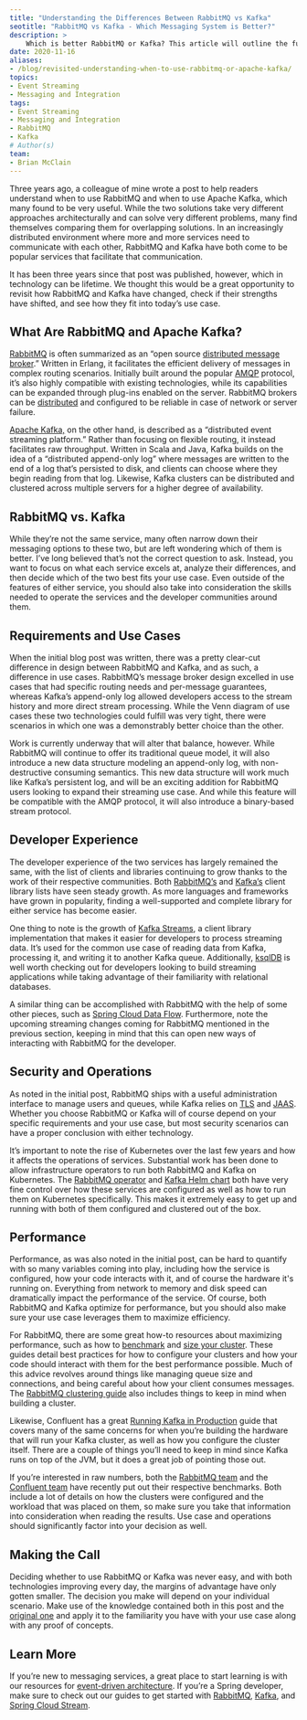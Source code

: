 ```yaml
---
title: "Understanding the Differences Between RabbitMQ vs Kafka"
seotitle: "RabbitMQ vs Kafka - Which Messaging System is Better?"
description: >
    Which is better RabbitMQ or Kafka? This article will outline the functionality offered by both messaging systems and help you make an informed decision when choosing a platform.
date: 2020-11-16
aliases:
- /blog/revisited-understanding-when-to-use-rabbitmq-or-apache-kafka/
topics:
- Event Streaming
- Messaging and Integration
tags:
- Event Streaming
- Messaging and Integration
- RabbitMQ
- Kafka
# Author(s)
team: 
- Brian McClain
---
```


Three years ago, a colleague of mine wrote a post to help readers understand when to use RabbitMQ and when to use Apache Kafka, which many found to be very useful. While the two solutions take very different approaches architecturally and can solve very different problems, many find themselves comparing them for overlapping solutions. In an increasingly distributed environment where more and more services need to communicate with each other, RabbitMQ and Kafka have both come to be popular services that facilitate that communication.

It has been three years since that post was published, however, which in technology can be lifetime. We thought this would be a great opportunity to revisit how RabbitMQ and Kafka have changed, check if their strengths have shifted, and see how they fit into today’s use case.

## What Are RabbitMQ and Apache Kafka?

[RabbitMQ](https://www.rabbitmq.com/) is often summarized as an “open source [distributed message broker](https://www.rabbitmq.com/tutorials/amqp-concepts.html).” Written in Erlang, it facilitates the efficient delivery of messages in complex routing scenarios. Initially built around the popular [AMQP](https://www.amqp.org/) protocol, it’s also highly compatible with existing technologies, while its capabilities can be expanded through plug-ins enabled on the server. RabbitMQ brokers can be [distributed](https://www.rabbitmq.com/distributed.html) and configured to be reliable in case of network or server failure.

[Apache Kafka,](https://kafka.apache.org/) on the other hand, is described as a “distributed event streaming platform.” Rather than focusing on flexible routing, it instead facilitates raw throughput. Written in Scala and Java, Kafka builds on the idea of a “distributed append-only log” where messages are written to the end of a log that’s persisted to disk, and clients can choose where they begin reading from that log. Likewise, Kafka clusters can be distributed and clustered across multiple servers for a higher degree of availability.

## RabbitMQ vs. Kafka

While they’re not the same service, many often narrow down their messaging options to these two, but are left wondering which of them is better. I’ve long believed that’s not the correct question to ask. Instead, you want to focus on what each service excels at, analyze their differences, and then decide which of the two best fits your use case. Even outside of the features of either service, you should also take into consideration the skills needed to operate the services and the developer communities around them. 

## Requirements and Use Cases

When the initial blog post was written, there was a pretty clear-cut difference in design between RabbitMQ and Kafka, and as such, a difference in use cases. RabbitMQ’s message broker design excelled in use cases that had specific routing needs and per-message guarantees, whereas Kafka’s append-only log allowed developers access to the stream history and more direct stream processing. While the Venn diagram of use cases these two technologies could fulfill was very tight, there were scenarios in which one was a demonstrably better choice than the other.

Work is currently underway that will alter  that balance, however. While RabbitMQ will continue to offer its traditional queue model, it will also  introduce a new data structure modeling an append-only log, with non-destructive consuming semantics. This new data structure will work much like Kafka’s persistent log, and will be an exciting addition for RabbitMQ users looking to expand their streaming use case. And while this feature will be compatible with the AMQP protocol, it will also introduce a binary-based stream protocol. 

## Developer Experience

The developer experience of the two services has largely remained the same, with the list of clients and libraries continuing to grow thanks to the work of their respective communities. Both [RabbitMQ’s](https://www.rabbitmq.com/devtools.html) and [Kafka’s](https://cwiki.apache.org/confluence/display/KAFKA/Clients) client library lists have seen steady growth. As more languages and frameworks have grown in popularity, finding a well-supported and complete library for either service has become easier. 

One thing to note is the growth of [Kafka Streams](https://kafka.apache.org/documentation/streams/), a client library implementation that makes it easier for developers to process streaming data. It’s used for the common use case of reading data from Kafka, processing it, and writing it to another Kafka queue. Additionally, [ksqlDB](https://ksqldb.io) is well worth checking out for developers looking to build streaming applications while taking advantage of their familiarity with relational databases. 

A similar thing can be accomplished with RabbitMQ with the help of some other pieces, such as [Spring Cloud Data Flow](https://dataflow.spring.io/docs/stream-developer-guides/streams/standalone-stream-rabbitmq/). Furthermore, note the upcoming streaming changes coming for RabbitMQ mentioned in the previous section, keeping in mind that this can open new ways of interacting with RabbitMQ for the developer.

## Security and Operations

As noted in the initial post, RabbitMQ ships with a useful administration interface to manage users and queues, while Kafka relies on [TLS](https://www.rabbitmq.com/ssl.html) and [JAAS](https://www.rabbitmq.com/access-control.html). Whether you choose RabbitMQ or Kafka will of course depend on your specific requirements and your use case, but most security scenarios can have a proper conclusion with either technology. 

It’s important to note the rise of Kubernetes over the last few years and how it affects the operations of services. Substantial work has been done to allow infrastructure operators to run both RabbitMQ and Kafka on Kubernetes. The [RabbitMQ operator](https://www.rabbitmq.com/blog/2020/11/17/rabbitmq-kubernetes-operator-reaches-1-0) and [Kafka Helm chart](https://bitnami.com/stack/kafka/helm) both have very fine control over how these services are configured as well as how to run them on Kubernetes specifically. This makes it extremely easy to get up and running with both of them configured and clustered out of the box.

## Performance

Performance, as was also noted in the initial post, can be hard to quantify with so many variables coming into play, including how the service is configured, how your code interacts with it, and of course the hardware it's running on. Everything from network to memory and disk speed can dramatically impact the performance of the service. Of course, both RabbitMQ and Kafka optimize for performance, but you should also make sure your use case leverages them to maximize efficiency.

For RabbitMQ, there are some great how-to resources  about maximizing performance, such as how to [benchmark](https://www.rabbitmq.com/blog/2020/06/04/how-to-run-benchmarks/) and [size your cluster](https://www.rabbitmq.com/blog/2020/06/18/cluster-sizing-and-other-considerations/). These guides detail best practices for how to configure your clusters and how your code should interact with them for the best performance possible. Much of this advice revolves around things like managing queue size and connections, and being careful about how your client consumes messages. The [RabbitMQ clustering guide](https://www.rabbitmq.com/clustering.html)  also includes things to keep in mind when building a cluster.

Likewise, Confluent has a great [Running Kafka in Production](https://docs.confluent.io/current/kafka/deployment.html) guide that covers many of the same concerns for when you’re building the hardware that will run your Kafka cluster, as well as how you configure the cluster itself. There are a couple of things you’ll need to keep in mind since Kafka runs on top of the JVM, but it does a great job of pointing those out.

If you’re interested in raw numbers, both the [RabbitMQ team](https://www.rabbitmq.com/blog/category/performance-2/) and the [Confluent team](https://www.confluent.io/blog/kafka-fastest-messaging-system/) have recently put out their respective benchmarks. Both include a lot of details on how the clusters were configured and the workload that was placed on them, so make sure you take that information into consideration when reading the results. Use case and operations should significantly factor into your decision as well.

## Making the Call

Deciding whether to use RabbitMQ or Kafka was never easy, and with both technologies improving every day, the margins of advantage have only gotten smaller.  The decision you make will depend on your individual scenario. Make use of the knowledge contained both in this post and the [original one](https://tanzu.vmware.com/content/blog/understanding-when-to-use-rabbitmq-or-apache-kafka) and apply it to the familiarity you have with your use case along with any proof of concepts. 

## Learn More

If you’re new to messaging services, a great place to start learning is with our resources for [event-driven architecture](/patterns/eventing/). If you’re a Spring developer, make sure to check out our guides to get started with [RabbitMQ](/guides/messaging-and-integration/rabbitmq-gs), [Kafka](/guides/messaging-and-integration/kafka-gs/), and [Spring Cloud Stream](/guides/event-streaming/scs-gs/).
